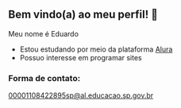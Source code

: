 ## Bem vindo(a) ao meu perfil! 👋


Meu nome é Eduardo
- Estou estudando por meio da plataforma [Alura](httpss://www.alura.com.br)
- Possuo interesse em programar sites

### Forma de contato: 
00001108422895sp@al.educacao.sp.gov.br

  
